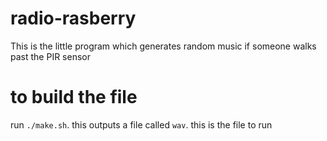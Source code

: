 # radio-rasberry

This is the little program which generates random music if someone walks past the PIR sensor

# to build the file

run `./make.sh`. this outputs a file called `wav`. this is the file to run
